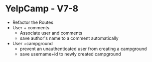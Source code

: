 # YelpCamp - V7-8
* Refactor the Routes
* User + comments
	* Associate user and comments
	* save author's name to a comment automatically
* User +campground
	* prevent an unauthenticated user from creating a campground
	* save username+id to newly created campground